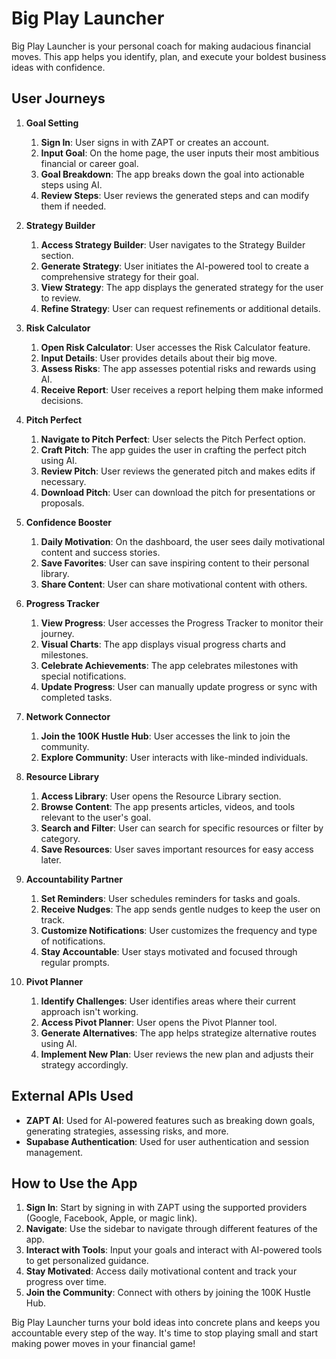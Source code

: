 # Big Play Launcher

Big Play Launcher is your personal coach for making audacious financial moves. This app helps you identify, plan, and execute your boldest business ideas with confidence.

## User Journeys

1. **Goal Setting**
   1. **Sign In**: User signs in with ZAPT or creates an account.
   2. **Input Goal**: On the home page, the user inputs their most ambitious financial or career goal.
   3. **Goal Breakdown**: The app breaks down the goal into actionable steps using AI.
   4. **Review Steps**: User reviews the generated steps and can modify them if needed.

2. **Strategy Builder**
   1. **Access Strategy Builder**: User navigates to the Strategy Builder section.
   2. **Generate Strategy**: User initiates the AI-powered tool to create a comprehensive strategy for their goal.
   3. **View Strategy**: The app displays the generated strategy for the user to review.
   4. **Refine Strategy**: User can request refinements or additional details.

3. **Risk Calculator**
   1. **Open Risk Calculator**: User accesses the Risk Calculator feature.
   2. **Input Details**: User provides details about their big move.
   3. **Assess Risks**: The app assesses potential risks and rewards using AI.
   4. **Receive Report**: User receives a report helping them make informed decisions.

4. **Pitch Perfect**
   1. **Navigate to Pitch Perfect**: User selects the Pitch Perfect option.
   2. **Craft Pitch**: The app guides the user in crafting the perfect pitch using AI.
   3. **Review Pitch**: User reviews the generated pitch and makes edits if necessary.
   4. **Download Pitch**: User can download the pitch for presentations or proposals.

5. **Confidence Booster**
   1. **Daily Motivation**: On the dashboard, the user sees daily motivational content and success stories.
   2. **Save Favorites**: User can save inspiring content to their personal library.
   3. **Share Content**: User can share motivational content with others.

6. **Progress Tracker**
   1. **View Progress**: User accesses the Progress Tracker to monitor their journey.
   2. **Visual Charts**: The app displays visual progress charts and milestones.
   3. **Celebrate Achievements**: The app celebrates milestones with special notifications.
   4. **Update Progress**: User can manually update progress or sync with completed tasks.

7. **Network Connector**
   1. **Join the 100K Hustle Hub**: User accesses the link to join the community.
   2. **Explore Community**: User interacts with like-minded individuals.

8. **Resource Library**
   1. **Access Library**: User opens the Resource Library section.
   2. **Browse Content**: The app presents articles, videos, and tools relevant to the user's goal.
   3. **Search and Filter**: User can search for specific resources or filter by category.
   4. **Save Resources**: User saves important resources for easy access later.

9. **Accountability Partner**
   1. **Set Reminders**: User schedules reminders for tasks and goals.
   2. **Receive Nudges**: The app sends gentle nudges to keep the user on track.
   3. **Customize Notifications**: User customizes the frequency and type of notifications.
   4. **Stay Accountable**: User stays motivated and focused through regular prompts.

10. **Pivot Planner**
    1. **Identify Challenges**: User identifies areas where their current approach isn't working.
    2. **Access Pivot Planner**: User opens the Pivot Planner tool.
    3. **Generate Alternatives**: The app helps strategize alternative routes using AI.
    4. **Implement New Plan**: User reviews the new plan and adjusts their strategy accordingly.

## External APIs Used

- **ZAPT AI**: Used for AI-powered features such as breaking down goals, generating strategies, assessing risks, and more.
- **Supabase Authentication**: Used for user authentication and session management.

## How to Use the App

1. **Sign In**: Start by signing in with ZAPT using the supported providers (Google, Facebook, Apple, or magic link).
2. **Navigate**: Use the sidebar to navigate through different features of the app.
3. **Interact with Tools**: Input your goals and interact with AI-powered tools to get personalized guidance.
4. **Stay Motivated**: Access daily motivational content and track your progress over time.
5. **Join the Community**: Connect with others by joining the 100K Hustle Hub.

Big Play Launcher turns your bold ideas into concrete plans and keeps you accountable every step of the way. It's time to stop playing small and start making power moves in your financial game!